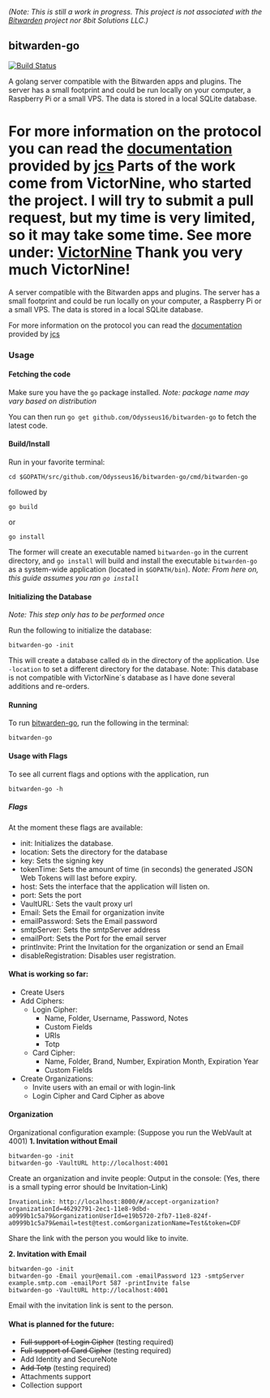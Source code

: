 *(Note: This is still a work in progress.
This project is not associated with the
[Bitwarden](https://bitwarden.com/)
project nor 8bit Solutions LLC.)*

## bitwarden-go

[![Build Status](https://travis-ci.org/Odysseus16/bitwarden-go.svg?branch=master)](https://travis-ci.org/Odysseus16/bitwarden-go)

A golang server compatible with the Bitwarden apps and plugins. The server has a small footprint and could be run locally on your computer, a Raspberry Pi or a small VPS. The data is stored in a local SQLite database.

For more information on the protocol you can read the [documentation](https://github.com/jcs/bitwarden-ruby/blob/master/API.md) provided by [jcs](https://github.com/jcs)
Parts of the work come from VictorNine, who started the project. I will try to submit a pull request, but my time is very limited, so it may take some time. See more under: [VictorNine](https://github.com/VictorNine/bitwarden-go)
Thank you very much VictorNine! 
=======

A server compatible with the Bitwarden apps and plugins. The server has a small footprint and could be run locally on your computer, a Raspberry Pi or a small VPS. The data is stored in a local SQLite database.

For more information on the protocol you can read the [documentation](https://github.com/jcs/bitwarden-ruby/blob/master/API.md) provided by [jcs](https://github.com/jcs)

### Usage
#### Fetching the code
Make sure you have the ```go``` package installed.
*Note: package name may vary based on distribution*

You can then run ```go get github.com/Odysseus16/bitwarden-go``` to fetch the latest code.

#### Build/Install
Run in your favorite terminal:
```
cd $GOPATH/src/github.com/Odysseus16/bitwarden-go/cmd/bitwarden-go
```
followed by
```
go build
```
or
```
go install
```
The former will create an executable named ```bitwarden-go``` in the current directory, and ```go install``` will build and install the executable ```bitwarden-go``` as a system-wide application (located in ```$GOPATH/bin```).
*Note: From here on, this guide assumes you ran ```go install```*

#### Initializing the Database
*Note: This step only has to be performed once*

Run the following to initialize the database:
```
bitwarden-go -init
```
This will create a database called ```db``` in the directory of the application. Use `-location` to set a different directory for the database.
Note: This database is not compatible with VictorNine´s database as I have done several additions and re-orders.

#### Running
To run [bitwarden-go](https://github.com/Odysseus16/bitwarden-go), run the following in the terminal:
```
bitwarden-go
```

#### Usage with Flags
To see all current flags and options with the application, run
```
bitwarden-go -h
```

##### Flags
At the moment these flags are available:
- init: Initializes the database.
- location: Sets the directory for the database
- key: Sets the signing key
- tokenTime: Sets the amount of time (in seconds) the generated JSON Web Tokens will last before expiry.
- host: Sets the interface that the application will listen on.
- port: Sets the port
- VaultURL: Sets the vault proxy url
- Email: Sets the Email for organization invite
- emailPassword: Sets the Email password
- smtpServer: Sets the smtpServer address
- emailPort: Sets the Port for the email server
- printInvite: Print the Invitation for the organization or send an Email
- disableRegistration: Disables user registration.


#### What is working so far:
- Create Users
- Add Ciphers:
    - Login Cipher:
        - Name, Folder, Username, Password, Notes
        - Custom Fields
		- URIs
		- Totp
    - Card Cipher:
        - Name, Folder, Brand, Number, Expiration Month, Expiration Year
        - Custom Fields
- Create Organizations:
    - Invite users with an email or with login-link
    - Login Cipher and Card Cipher as above

#### Organization
Organizational configuration example: (Suppose you run the WebVault at 4001)
**1.  Invitation without Email**
```
bitwarden-go -init
bitwarden-go -VaultURL http://localhost:4001
```
Create an organization and invite people:
Output in the console:  (Yes, there is a small typing error should be Invitation-Link)
```
InvationLink: http://localhost:8000/#/accept-organization?organizationId=46292791-2ec1-11e8-9dbd-a0999b1c5a79&organizationUserId=e19b5720-2fb7-11e8-824f-a0999b1c5a79&email=test@test.com&organizationName=Test&token=CDF
```
Share the link with the person you would like to invite. 

**2.  Invitation with Email**
```
bitwarden-go -init
bitwarden-go -Email your@email.com -emailPassword 123 -smtpServer example.smtp.com -emailPort 587 -printInvite false
bitwarden-go -VaultURL http://localhost:4001
```
Email with the invitation link is sent to the person. 

#### What is planned for the future:
- ~~Full support of Login Cipher~~ (testing required)
- ~~Full support of Card Cipher~~ (testing required)
- Add Identity and SecureNote
- ~~Add Totp~~ (testing required)
- Attachments support
- Collection support



